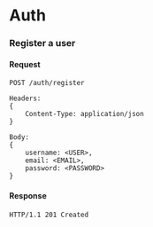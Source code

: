 # Auth

### Register a user

#### Request
```
POST /auth/register

Headers:
{
    Content-Type: application/json
}

Body:
{
    username: <USER>,
    email: <EMAIL>,
    password: <PASSWORD>
}
```

#### Response
```
HTTP/1.1 201 Created
```
